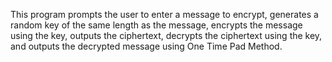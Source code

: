This program prompts the user to enter a message to encrypt, generates a random key of the same length as the message, encrypts the message using the key,
outputs the ciphertext, decrypts the ciphertext using the key, and outputs the decrypted message using One Time Pad Method.
